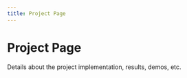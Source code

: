 ```yaml
---
title: Project Page
---
```


# Project Page

Details about the project implementation, results, demos, etc.

